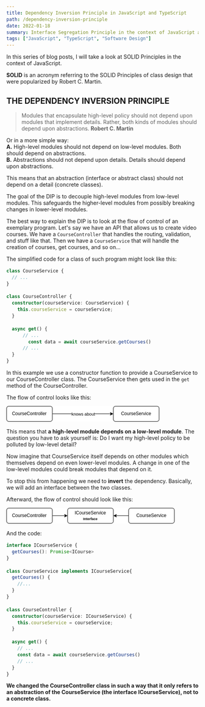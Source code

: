 ```yaml
---
title: Dependency Inversion Principle in JavaScript and TypeScript
path: /dependency-inversion-principle
date: 2022-01-18
summary: Interface Segregation Principle in the context of JavaScript and TypeScript.
tags: ["JavaScript", "TypeScript", "Software Design"]
---
```


In this series of blog posts, I will take a look at SOLID Principles in the context of JavaScript.

**SOLID** is an acronym referring to the SOLID Principles of class design that were
popularized by Robert C. Martin.

## THE DEPENDENCY INVERSION PRINCIPLE

> Modules that encapsulate high-level policy should not depend upon modules
> that implement details. Rather, both kinds of modules should depend upon
> abstractions.
> **Robert C. Martin**

Or in a more simple way:  
**A.** High-level modules should not depend on low-level modules. Both should depend on abstractions.  
**B.** Abstractions should not depend upon details. Details should depend upon abstractions.  

This means that an abstraction (interface or abstract class) should not depend
on a detail (concrete classes).

The goal of the DIP is to decouple high-level modules from low-level modules.
This safeguards the higher-level modules from possibly breaking changes in
lower-level modules.

The best way to explain the DIP is to look at the flow of control of an exemplary
program. Let's say we have an API that allows us to create video courses. We have
a `CourseController` that handles the routing, validation, and stuff like that. 
Then we have a `CourseService` that will handle the creation of courses, get courses, and so on...

The simplified code for a class of such program might look like this:

```typescript
class CourseService {
  // ...
}

class CourseController {
  constructor(courseService: CourseService) {
    this.courseService = courseService;
  }

  async get() {
      // ...
        const data = await courseService.getCourses()
      // ...
  }
}
```

In this example we use a constructor function to provide a CourseService to our
CourseController class. The CourseService then gets used in the `get` method
of the CourseController.

The flow of control looks like this:

![diagram](./images/flow-of-control-1.jpg)

This means that **a high-level module depends on a low-level module**. The question
you have to ask yourself is: Do I want my high-level policy to be polluted by
low-level detail?

Now imagine that CourseService itself depends on other modules which themselves
depend on even lower-level modules. A change in one of the low-level modules could
break modules that depend on it.

To stop this from happening we need to **invert** the dependency. Basically, we will
add an interface between the two classes.

Afterward, the flow of control should look like this:

![diagram](./images/flow-of-control-3.jpg)

And the code:

```typescript
interface ICourseService {
  getCourses(): Promise<ICourse>
}

class CourseService implements ICourseService{
  getCourses() {
    //...
  }
}

class CourseController {
  constructor(courseService: ICourseService) {
    this.courseService = courseService;
  }

  async get() {
    // ...
    const data = await courseService.getCourses()
    // ...
  }
}
```

**We changed the CourseController class in such a way that it only refers to an abstraction of the
CourseService (the interface ICourseService), not to a concrete class.**
